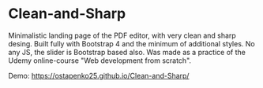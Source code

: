 # Clean-and-Sharp
Minimalistic landing page of the PDF editor, with very clean and sharp desing.  Built fully with Bootstrap 4 and the minimum of additional styles.  No any JS, the slider is Bootstrap based also. 
Was made as a practice of the Udemy online-course "Web development from scratch".

Demo: https://ostapenko25.github.io/Clean-and-Sharp/

